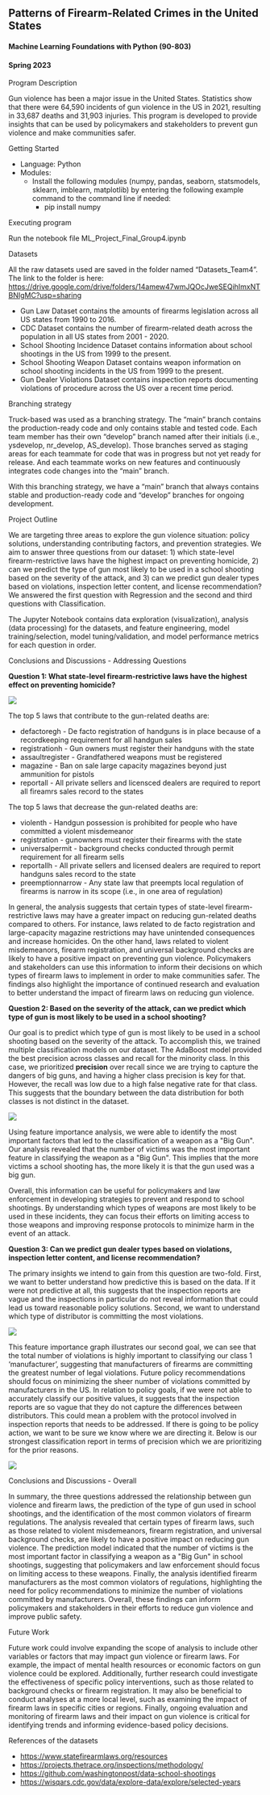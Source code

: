 
## Patterns of Firearm-Related Crimes in the United States
#### Machine Learning Foundations with Python (90-803)
#### Spring 2023



Program Description

Gun violence has been a major issue in the United States. Statistics show that there were 64,590 incidents of gun violence in the US in 2021, resulting in 33,687 deaths and 31,903 injuries. This program is developed to provide insights that can be used by policymakers and stakeholders to prevent gun violence and make communities safer.

Getting Started

- Language: Python
- Modules:
  - Install the following modules (numpy, pandas, seaborn, statsmodels, sklearn, imblearn, matplotlib) by entering the following example command to the command line if needed:
    - pip install numpy

Executing program

Run the notebook file ML\_Project\_Final\_Group4.ipynb

Datasets

All the raw datasets used are saved in the folder named “Datasets\_Team4”. The link to the folder is here: <https://drive.google.com/drive/folders/14amew47wmJQOcJweSEQihImxNTBNIgMC?usp=sharing>

- Gun Law Dataset contains the amounts of firearms legislation across all US states from 1990 to 2016.
- CDC Dataset contains the number of firearm-related death across the population in all US states from 2001 - 2020.
- School Shooting Incidence Dataset contains information about school shootings in the US from 1999 to the present.
- School Shooting Weapon Dataset contains weapon information on school shooting incidents in the US from 1999 to the present. 
- Gun Dealer Violations Dataset contains inspection reports documenting violations of procedure across the US over a recent time period. 






Branching strategy

Truck-based was used as a branching strategy. The “main” branch contains the production-ready code and only contains stable and tested code. Each team member has their own “develop” branch named after their initials (i.e., ysdevelop, nr\_develop, AS\_develop). Those branches served as staging areas for each teammate for code that was in progress but not yet ready for release. And each teammate works on new features and continuously integrates code changes into the “main” branch. 

With this branching strategy, we have a “main” branch that always contains stable and production-ready code and “develop” branches for ongoing development. 

Project Outline

We are targeting three areas to explore the gun violence situation: policy solutions, understanding contributing factors, and prevention strategies. We aim to answer three questions from our dataset: 1) which state-level firearm-restrictive laws have the highest impact on preventing homicide, 2) can we predict the type of gun most likely to be used in a school shooting based on the severity of the attack, and 3) can we predict gun dealer types based on violations, inspection letter content, and license recommendation? We answered the first question with Regression and the second and third questions with Classification. 

The Jupyter Notebook contains data exploration (visualization), analysis (data processing) for the datasets, and feature engineering, model training/selection, model tuning/validation, and model performance metrics for each question in order.

Conclusions and Discussions - Addressing Questions

**Question 1: What state-level firearm-restrictive laws have the highest effect on preventing homicide?** 

![](Aspose.Words.f430d02a-5392-4534-9f72-7ed6d6245122.001.png)

The top 5 laws that contribute to the gun-related deaths are: 

- defactoregh - De facto registration of handguns is in place because of a recordkeeping requirement for all handgun sales
- registrationh - Gun owners must register their handguns with the state
- assaultregister - Grandfathered weapons must be registered
- magazine - Ban on sale large capacity magazines beyond just ammunition for pistols
- reportall - All private sellers and licensced dealers are required to report all fireamrs sales record to the states

The top 5 laws that decrease the gun-related deaths are:

- violenth - Handgun possession is prohibited for people who have committed a violent misdemeanor
- registration - gunowners must register their firearms with the state
- universalpermit - background checks conducted through permit requirement for all firearm sells
- reportallh - All private sellers and licensed dealers are required to report handguns sales record to the state
- preemptionnarrow - Any state law that preempts local regulation of firearms is narrow in its scope (i.e., in one area of regulation)

In general, the analysis suggests that certain types of state-level firearm-restrictive laws may have a greater impact on reducing gun-related deaths compared to others. For instance, laws related to de facto registration and large-capacity magazine restrictions may have unintended consequences and increase homicides. On the other hand, laws related to violent misdemeanors, firearm registration, and universal background checks are likely to have a positive impact on preventing gun violence. Policymakers and stakeholders can use this information to inform their decisions on which types of firearm laws to implement in order to make communities safer. The findings also highlight the importance of continued research and evaluation to better understand the impact of firearm laws on reducing gun violence.

**Question 2: Based on the severity of the attack, can we predict which type of gun is most likely to be used in a school shooting?**


Our goal is to predict which type of gun is most likely to be used in a school shooting based on the severity of the attack. To accomplish this, we trained multiple classification models on our dataset. The AdaBoost model provided the best precision across classes and recall for the minority class. In this case, we prioritized **precision** over recall since we are trying to capture the dangers of big guns, and having a higher class precision is key for that. However, the recall was low due to a high false negative rate for that class. This suggests that the boundary between the data distribution for both classes is not distinct in the dataset.

![](Aspose.Words.f430d02a-5392-4534-9f72-7ed6d6245122.003.png)

Using feature importance analysis, we were able to identify the most important factors that led to the classification of a weapon as a "Big Gun". Our analysis revealed that the number of victims was the most important feature in classifying the weapon as a "Big Gun". This implies that the more victims a school shooting has, the more likely it is that the gun used was a big gun. 

Overall, this information can be useful for policymakers and law enforcement in developing strategies to prevent and respond to school shootings. By understanding which types of weapons are most likely to be used in these incidents, they can focus their efforts on limiting access to those weapons and improving response protocols to minimize harm in the event of an attack.

**Question 3: Can we predict gun dealer types based on violations, inspection letter content, and license recommendation?**

The primary insights we intend to gain from this question are two-fold. First, we want to better understand how predictive this is based on the data. If it were not predictive at all, this suggests that the inspection reports are vague and the inspections in particular do not reveal information that could lead us toward reasonable policy solutions. Second, we want to understand which type of distributor is committing the most violations.

![](Aspose.Words.f430d02a-5392-4534-9f72-7ed6d6245122.004.png)

This feature importance graph illustrates our second goal, we can see that the total number of violations is highly important to classifying our class 1 ‘manufacturer’, suggesting that manufacturers of firearms are committing the greatest number of legal violations. Future policy recommendations should focus on minimizing the sheer number of violations committed by manufacturers in the US. In relation to policy goals, if we were not able to accurately classify our positive values, it suggests that the inspection reports are so vague that they do not capture the differences between distributors. This could mean a problem with the protocol involved in inspection reports that needs to be addressed. If there is going to be policy action, we want to be sure we know where we are directing it. Below is our strongest classification report in terms of precision which we are prioritizing for the prior reasons. 

![](https://drive.google.com/file/d/14IlwiIMCOVD11MrpYUm0-t9P95v7HWCh/view?usp=sharing)

Conclusions and Discussions - Overall 

In summary, the three questions addressed the relationship between gun violence and firearm laws, the prediction of the type of gun used in school shootings, and the identification of the most common violators of firearm regulations. The analysis revealed that certain types of firearm laws, such as those related to violent misdemeanors, firearm registration, and universal background checks, are likely to have a positive impact on reducing gun violence. The prediction model indicated that the number of victims is the most important factor in classifying a weapon as a "Big Gun" in school shootings, suggesting that policymakers and law enforcement should focus on limiting access to these weapons. Finally, the analysis identified firearm manufacturers as the most common violators of regulations, highlighting the need for policy recommendations to minimize the number of violations committed by manufacturers. Overall, these findings can inform policymakers and stakeholders in their efforts to reduce gun violence and improve public safety.

Future Work

Future work could involve expanding the scope of analysis to include other variables or factors that may impact gun violence or firearm laws. For example, the impact of mental health resources or economic factors on gun violence could be explored. Additionally, further research could investigate the effectiveness of specific policy interventions, such as those related to background checks or firearm registration. It may also be beneficial to conduct analyses at a more local level, such as examining the impact of firearm laws in specific cities or regions. Finally, ongoing evaluation and monitoring of firearm laws and their impact on gun violence is critical for identifying trends and informing evidence-based policy decisions.

References of the datasets

- <https://www.statefirearmlaws.org/resources>
- <https://projects.thetrace.org/inspections/methodology/>
- <https://github.com/washingtonpost/data-school-shootings>
- <https://wisqars.cdc.gov/data/explore-data/explore/selected-years>



